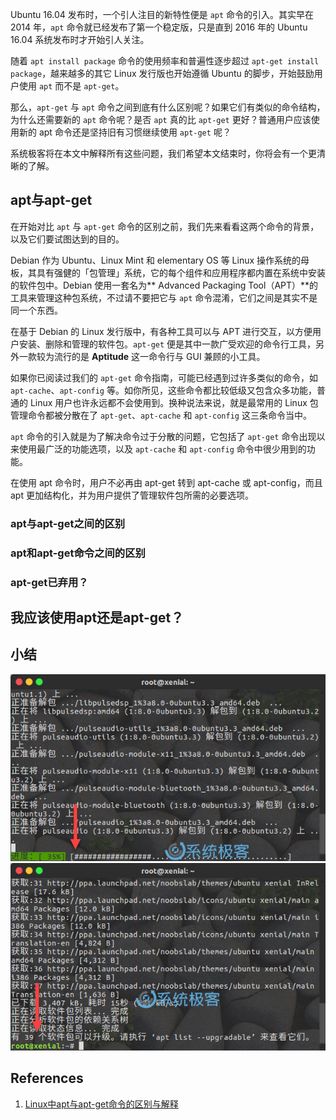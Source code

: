 Ubuntu 16.04 发布时，一个引人注目的新特性便是 `apt` 命令的引入。其实早在 2014 年，`apt` 命令就已经发布了第一个稳定版，只是直到 2016 年的 Ubuntu 16.04 系统发布时才开始引人关注。

随着 `apt install package` 命令的使用频率和普遍性逐步超过 `apt-get install package`，越来越多的其它 Linux 发行版也开始遵循 Ubuntu 的脚步，开始鼓励用户使用 `apt` 而不是 `apt-get`。

那么，`apt-get` 与 `apt` 命令之间到底有什么区别呢？如果它们有类似的命令结构，为什么还需要新的 `apt` 命令呢？是否 `apt` 真的比 `apt-get` 更好？普通用户应该使用新的 apt 命令还是坚持旧有习惯继续使用 `apt-get` 呢？

系统极客将在本文中解释所有这些问题，我们希望本文结束时，你将会有一个更清晰的了解。

## apt与apt-get

在开始对比 `apt` 与 `apt-get` 命令的区别之前，我们先来看看这两个命令的背景，以及它们要试图达到的目的。

Debian 作为 Ubuntu、Linux Mint 和 elementary OS 等 Linux 操作系统的母板，其具有强健的「包管理」系统，它的每个组件和应用程序都内置在系统中安装的软件包中。Debian 使用一套名为** Advanced Packaging Tool（APT）**的工具来管理这种包系统，不过请不要把它与 `apt` 命令混淆，它们之间是其实不是同一个东西。

在基于 Debian 的 Linux 发行版中，有各种工具可以与 APT 进行交互，以方便用户安装、删除和管理的软件包。`apt-get` 便是其中一款广受欢迎的命令行工具，另外一款较为流行的是 **Aptitude** 这一命令行与 GUI 兼顾的小工具。

如果你已阅读过我们的 `apt-get` 命令指南，可能已经遇到过许多类似的命令，如`apt-cache`、`apt-config` 等。如你所见，这些命令都比较低级又包含众多功能，普通的 Linux 用户也许永远都不会使用到。换种说法来说，就是最常用的 Linux 包管理命令都被分散在了 `apt-get`、`apt-cache` 和 `apt-config` 这三条命令当中。

`apt` 命令的引入就是为了解决命令过于分散的问题，它包括了 `apt-get` 命令出现以来使用最广泛的功能选项，以及 `apt-cache` 和 `apt-config` 命令中很少用到的功能。

在使用 apt 命令时，用户不必再由 apt-get 转到 apt-cache 或 apt-config，而且 apt 更加结构化，并为用户提供了管理软件包所需的必要选项。

### apt与apt-get之间的区别

### apt和apt-get命令之间的区别

### apt-get已弃用？

## 我应该使用apt还是apt-get？

## 小结
![](img/apt-and-apt-get/fig1.jpg?raw=true)
![](img/apt-and-apt-get/fig2.jpg?raw=true)

## References
1. [Linux中apt与apt-get命令的区别与解释](https://www.sysgeek.cn/apt-vs-apt-get/)
<!--stackedit_data:
eyJoaXN0b3J5IjpbMTk2ODkzODY4XX0=
-->
